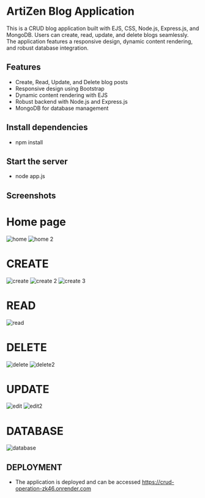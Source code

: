 # ArtiZen Blog Application

This is a CRUD blog application built with EJS, CSS, Node.js, Express.js, and MongoDB. Users can create, read, update, and delete blogs seamlessly. The application features a responsive design, dynamic content rendering, and robust database integration.

## Features

- Create, Read, Update, and Delete blog posts
- Responsive design using Bootstrap
- Dynamic content rendering with EJS
- Robust backend with Node.js and Express.js
- MongoDB for database management

## Install dependencies
 - npm install

## Start the server
- node app.js

## Screenshots

# Home page

![home](https://github.com/kiddoGirl/CRUD-OPERATION/assets/103051896/e35b50fd-d47d-42c5-93ca-6443c078ebf9)
![home 2](https://github.com/kiddoGirl/CRUD-OPERATION/assets/103051896/9c4ca3b3-bd2f-4250-ac65-400bddf0d17b)

# CREATE

![create](https://github.com/kiddoGirl/CRUD-OPERATION/assets/103051896/bc65c7cd-1407-4c4f-b181-f270f656ce49)
![create 2](https://github.com/kiddoGirl/CRUD-OPERATION/assets/103051896/fa0a1b63-5e5b-4b06-bfd5-c6793e16d37d)
![create 3](https://github.com/kiddoGirl/CRUD-OPERATION/assets/103051896/4267bc51-92e0-471f-8653-422359f844b9)

# READ

![read](https://github.com/kiddoGirl/CRUD-OPERATION/assets/103051896/fd5ef08d-5efc-423c-bda4-86df7a823fd1)

# DELETE

![delete](https://github.com/kiddoGirl/CRUD-OPERATION/assets/103051896/103a2f6b-ac39-41b5-8927-3023ae5469eb)
![delete2](https://github.com/kiddoGirl/CRUD-OPERATION/assets/103051896/9a5238c6-2d21-4eb0-8925-ac88bac0435d)

# UPDATE

![edit](https://github.com/kiddoGirl/CRUD-OPERATION/assets/103051896/ee0486cb-539f-4efb-aff8-f7ae0c68e5bb)
![edit2](https://github.com/kiddoGirl/CRUD-OPERATION/assets/103051896/d4f82624-84fc-4a19-806f-99b914b7afdb)

# DATABASE

![database](https://github.com/kiddoGirl/CRUD-OPERATION/assets/103051896/a3e0d71e-9e89-4890-ace6-7ecbbe1632f2)


## DEPLOYMENT 

- The application is deployed and can be accessed https://crud-operation-zk46.onrender.com















